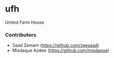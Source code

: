 # ufh
United Farm House

### Contributors
- Saad Zemam (https://github.com/zeesaad)
- Misdaque Azdee (https://github.com/misdaque)
